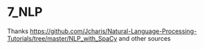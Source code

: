# 7_NLP

Thanks https://github.com/Jcharis/Natural-Language-Processing-Tutorials/tree/master/NLP_with_SpaCy
and other sources
